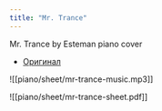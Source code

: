 ```yaml
---
title: "Mr. Trance"
---
```

Mr. Trance by Esteman piano cover
- [Оригинал](https://youtu.be/GOxnVXmQ5CQ)

![[piano/sheet/mr-trance-music.mp3]]

![[piano/sheet/mr-trance-sheet.pdf]]